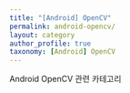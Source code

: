 ```yaml
---
title: "[Android] OpenCV"
permalink: android-opencv/
layout: category
author_profile: true
taxonomy: [Android] OpenCV
---
```


Android OpenCV 관련 카테고리
